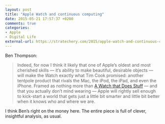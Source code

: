 ```yaml
---
layout: post
title: "Apple Watch and continuous computing"
date: 2015-05-21 17:57:37 +0200
comments: true
categories: 
- Apple
- Digital Life
external-url: https://stratechery.com/2015/apple-watch-and-continuous-computing/
---
```


Ben Thompson:

> Indeed, for now I think it likely that one of Apple’s oldest and most cherished skills — it’s ability to make beautiful, desirable objects — will make the Watch exactly what Tim Cook promised: another tentpole product that rivals the Mac, the iPod, the iPad, and even the iPhone. Framed as nothing more than [A Watch that Does Stuff](http://exponent.fm/episode-045-its-a-watch-that-does-stuff/) — and that you actually don’t mind wearing — Apple will rightly sell enough to kick-start a world that gets just a little bit smarter and little bit better when it knows who and where we are.

I think Ben’s right on the money here. The entire piece is full of clever, insightful analysis, as usual.